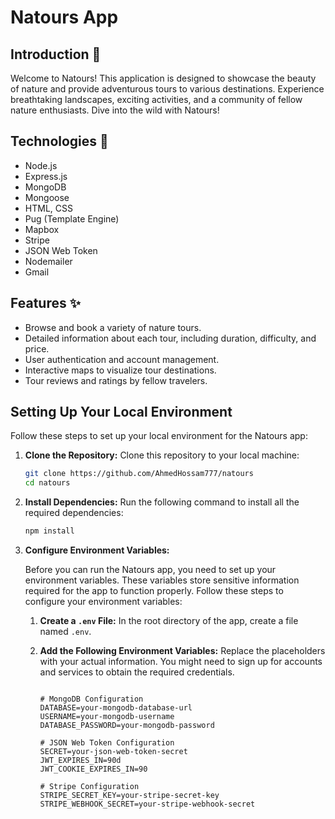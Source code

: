# Natours App

## Introduction 🌟

Welcome to Natours! This application is designed to showcase the beauty of nature and provide adventurous tours to various destinations. Experience breathtaking landscapes, exciting activities, and a community of fellow nature enthusiasts. Dive into the wild with Natours!


## Technologies 🚀

- Node.js
- Express.js
- MongoDB
- Mongoose
- HTML, CSS
- Pug (Template Engine)
- Mapbox
- Stripe
- JSON Web Token
- Nodemailer
- Gmail


## Features ✨

- Browse and book a variety of nature tours.
- Detailed information about each tour, including duration, difficulty, and price.
- User authentication and account management.
- Interactive maps to visualize tour destinations.
- Tour reviews and ratings by fellow travelers.


## Setting Up Your Local Environment

Follow these steps to set up your local environment for the Natours app:

1. **Clone the Repository:**
   Clone this repository to your local machine:
   ```bash
   git clone https://github.com/AhmedHossam777/natours
   cd natours
   ```
2. **Install Dependencies:**
   Run the following command to install all the required dependencies:
   ```bash
   npm install
   ```
3. **Configure Environment Variables:**

   Before you can run the Natours app, you need to set up your environment variables. These variables store sensitive information required for the app to function properly. Follow these steps to configure your environment variables:

   1. **Create a `.env` File:**
      In the root directory of the app, create a file named `.env`.

   2. **Add the Following Environment Variables:**
      Replace the placeholders with your actual information. You might need to sign up for accounts and services to obtain the required credentials.

      ```dotenv
      
      # MongoDB Configuration
      DATABASE=your-mongodb-database-url
      USERNAME=your-mongodb-username 
      DATABASE_PASSWORD=your-mongodb-password

      # JSON Web Token Configuration
      SECRET=your-json-web-token-secret
      JWT_EXPIRES_IN=90d
      JWT_COOKIE_EXPIRES_IN=90

      # Stripe Configuration
      STRIPE_SECRET_KEY=your-stripe-secret-key
      STRIPE_WEBHOOK_SECRET=your-stripe-webhook-secret

      ```
